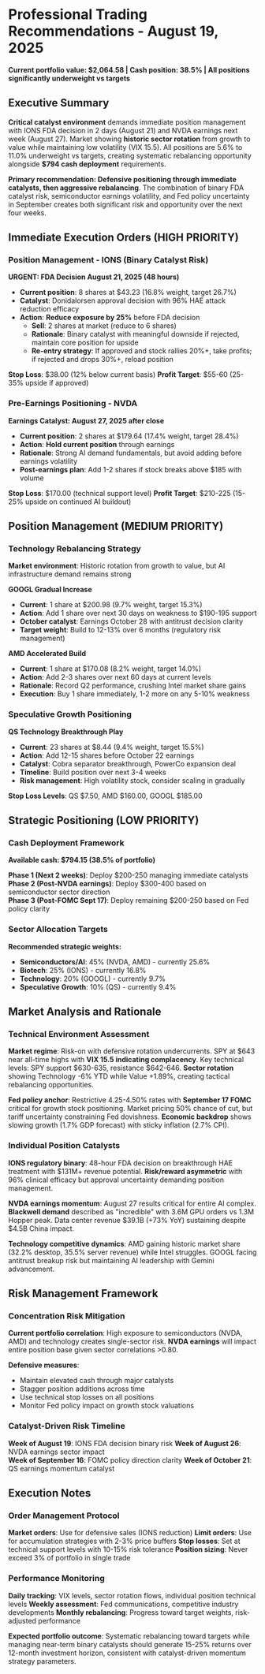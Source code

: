 # Professional Trading Recommendations - August 19, 2025

**Current portfolio value: $2,064.58 | Cash position: 38.5% | All positions significantly underweight vs targets**

## Executive Summary

**Critical catalyst environment** demands immediate position management with IONS FDA decision in 2 days (August 21) and NVDA earnings next week (August 27). Market showing **historic sector rotation** from growth to value while maintaining low volatility (VIX 15.5). All positions are 5.6% to 11.0% underweight vs targets, creating systematic rebalancing opportunity alongside **$794 cash deployment** requirements.

**Primary recommendation: Defensive positioning through immediate catalysts, then aggressive rebalancing**. The combination of binary FDA catalyst risk, semiconductor earnings volatility, and Fed policy uncertainty in September creates both significant risk and opportunity over the next four weeks.

## Immediate Execution Orders (HIGH PRIORITY)

### Position Management - IONS (Binary Catalyst Risk)
**URGENT: FDA Decision August 21, 2025 (48 hours)**
- **Current position**: 8 shares at $43.23 (16.8% weight, target 26.7%)
- **Catalyst**: Donidalorsen approval decision with 96% HAE attack reduction efficacy
- **Action**: **Reduce exposure by 25%** before FDA decision
  - **Sell**: 2 shares at market (reduce to 6 shares)
  - **Rationale**: Binary catalyst with meaningful downside if rejected, maintain core position for upside
  - **Re-entry strategy**: If approved and stock rallies 20%+, take profits; if rejected and drops 30%+, reload position

**Stop Loss**: $38.00 (12% below current basis)
**Profit Target**: $55-60 (25-35% upside if approved)

### Pre-Earnings Positioning - NVDA 
**Earnings Catalyst: August 27, 2025 after close**
- **Current position**: 2 shares at $179.64 (17.4% weight, target 28.4%)
- **Action**: **Hold current position** through earnings
- **Rationale**: Strong AI demand fundamentals, but avoid adding before earnings volatility
- **Post-earnings plan**: Add 1-2 shares if stock breaks above $185 with volume

**Stop Loss**: $170.00 (technical support level)
**Profit Target**: $210-225 (15-25% upside on continued AI buildout)

## Position Management (MEDIUM PRIORITY)

### Technology Rebalancing Strategy
**Market environment**: Historic rotation from growth to value, but AI infrastructure demand remains strong

**GOOGL Gradual Increase**
- **Current**: 1 share at $200.98 (9.7% weight, target 15.3%)
- **Action**: Add 1 share over next 30 days on weakness to $190-195 support
- **October catalyst**: Earnings October 28 with antitrust decision clarity
- **Target weight**: Build to 12-13% over 6 months (regulatory risk management)

**AMD Accelerated Build** 
- **Current**: 1 share at $170.08 (8.2% weight, target 14.0%)
- **Action**: Add 2-3 shares over next 60 days at current levels
- **Rationale**: Record Q2 performance, crushing Intel market share gains
- **Execution**: Buy 1 share immediately, 1-2 more on any 5-10% weakness

### Speculative Growth Positioning
**QS Technology Breakthrough Play**
- **Current**: 23 shares at $8.44 (9.4% weight, target 15.5%)  
- **Action**: Add 12-15 shares before October 22 earnings
- **Catalyst**: Cobra separator breakthrough, PowerCo expansion deal
- **Timeline**: Build position over next 3-4 weeks
- **Risk management**: High volatility stock, consider scaling in gradually

**Stop Loss Levels**: QS $7.50, AMD $160.00, GOOGL $185.00

## Strategic Positioning (LOW PRIORITY)

### Cash Deployment Framework
**Available cash: $794.15 (38.5% of portfolio)**

**Phase 1 (Next 2 weeks)**: Deploy $200-250 managing immediate catalysts
**Phase 2 (Post-NVDA earnings)**: Deploy $300-400 based on semiconductor sector direction  
**Phase 3 (Post-FOMC Sept 17)**: Deploy remaining $200-250 based on Fed policy clarity

### Sector Allocation Targets
**Recommended strategic weights:**
- **Semiconductors/AI**: 45% (NVDA, AMD) - currently 25.6%
- **Biotech**: 25% (IONS) - currently 16.8% 
- **Technology**: 20% (GOOGL) - currently 9.7%
- **Speculative Growth**: 10% (QS) - currently 9.4%

## Market Analysis and Rationale

### Technical Environment Assessment
**Market regime**: Risk-on with defensive rotation undercurrents. SPY at $643 near all-time highs with **VIX 15.5 indicating complacency**. Key technical levels: SPY support $630-635, resistance $642-646. **Sector rotation** showing Technology -6% YTD while Value +1.89%, creating tactical rebalancing opportunities.

**Fed policy anchor**: Restrictive 4.25-4.50% rates with **September 17 FOMC** critical for growth stock positioning. Market pricing 50% chance of cut, but tariff uncertainty constraining Fed dovishness. **Economic backdrop** shows slowing growth (1.7% GDP forecast) with sticky inflation (2.7% CPI).

### Individual Position Catalysts
**IONS regulatory binary**: 48-hour FDA decision on breakthrough HAE treatment with $131M+ revenue potential. **Risk/reward asymmetric** with 96% clinical efficacy but approval uncertainty demanding position management.

**NVDA earnings momentum**: August 27 results critical for entire AI complex. **Blackwell demand** described as "incredible" with 3.6M GPU orders vs 1.3M Hopper peak. Data center revenue $39.1B (+73% YoY) sustaining despite $4.5B China impact.

**Technology competitive dynamics**: AMD gaining historic market share (32.2% desktop, 35.5% server revenue) while Intel struggles. GOOGL facing antitrust breakup risk but maintaining AI leadership with Gemini advancement.

## Risk Management Framework

### Concentration Risk Mitigation
**Current portfolio correlation**: High exposure to semiconductors (NVDA, AMD) and technology creates single-sector risk. **NVDA earnings** will impact entire position base given sector correlations >0.80.

**Defensive measures**:
- Maintain elevated cash through major catalysts
- Stagger position additions across time
- Use technical stop losses on all positions
- Monitor Fed policy impact on growth stock valuations

### Catalyst-Driven Risk Timeline
**Week of August 19**: IONS FDA decision binary risk
**Week of August 26**: NVDA earnings sector impact  
**Week of September 16**: FOMC policy direction clarity
**Week of October 21**: QS earnings momentum catalyst

## Execution Notes

### Order Management Protocol
**Market orders**: Use for defensive sales (IONS reduction)
**Limit orders**: Use for accumulation strategies with 2-3% price buffers
**Stop losses**: Set at technical support levels with 10-15% risk tolerance
**Position sizing**: Never exceed 3% of portfolio in single trade

### Performance Monitoring
**Daily tracking**: VIX levels, sector rotation flows, individual position technical levels
**Weekly assessment**: Fed communications, competitive industry developments
**Monthly rebalancing**: Progress toward target weights, risk-adjusted performance

**Expected portfolio outcome**: Systematic rebalancing toward targets while managing near-term binary catalysts should generate 15-25% returns over 12-month investment horizon, consistent with catalyst-driven momentum strategy parameters.